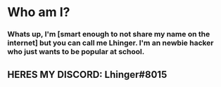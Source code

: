 
# Who am I?
  
     
### Whats up, I'm [smart enough to not share my name on the internet] but you can call me Lhinger. I'm an newbie hacker who just wants to be popular at school. 
    
## HERES MY DISCORD: Lhinger#8015 
    

